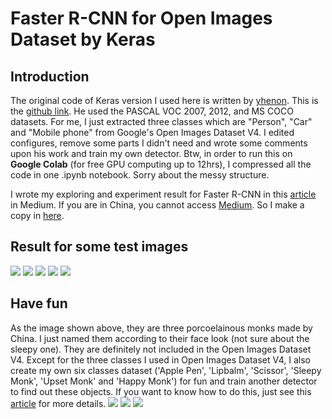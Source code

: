 # Faster R-CNN for Open Images Dataset by Keras
## Introduction
The original code of Keras version I used here is written by [yhenon](https://github.com/yhenon). This is the [github link](https://github.com/yhenon/keras-frcnn). He used the PASCAL VOC 2007, 2012, and MS COCO datasets. For me, I just extracted three classes which are "Person", "Car" and "Mobile phone" from Google's Open Images Dataset V4. I edited configures, remove some parts I didn't need and wrote some comments upon his work and train my own detector. Btw, in order to run this on **Google Colab** (for free GPU computing up to 12hrs), I compressed all the code in one .ipynb notebook. Sorry about the messy structure.

I wrote my exploring and experiment result for Faster R-CNN in this [article]() in Medium. If you are in China, you cannot access [Medium](https://medium.com). So I make a copy in [here]().

## Result for some test images
![](Assets/e2f4a864682b4645.jpg)
![](Assets/28cc7decbcc56aa1.jpg)
![](Assets/96b74d5aaadc2259.jpg)
![](Assets/978cd66b8ca034fc.jpg)
![](Assets/c3ca8496d6a9f2de.jpg)
## Have fun

As the image shown above, they are three porcoelainous monks made by China. I just named them according to their face look (not sure about the sleepy one). They are definitely not included in the Open Images Dataset V4. Except for the three classes I used in Open Images Dataset V4, I also create my own six classes dataset ('Apple Pen', 'Lipbalm', 'Scissor', 'Sleepy Monk', 'Upset Monk' and 'Happy Monk') for fun and train another detector to find out these objects. If you want to know how to do this, just see this [article]() for more details.
![](Assets/Result_customdata3.png)
![](Assets/Result_customdata1.jpg)
![](Assets/Result_customdata2.jpg)